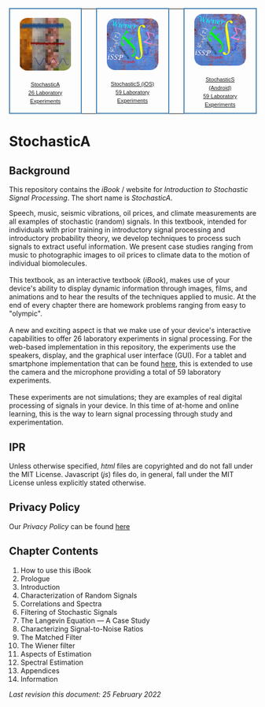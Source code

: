 <table style="margin:0px auto; border:0px">
	<tr style="text-align:center; border:0px">
		<td style="text-align:center; padding:10px 20px;
			border:2px steelblue solid; border-radius:25px;">
		<a href="https://socratic-software.github.io/stochastica/">
		<img src="images/StochasticA.png" height="30%" style="margin-bottom:15px;">
		<br><span style="font-family:Arial, Helvetica, sans-serif; font-size:80%;">
		StochasticA<br>26 Laboratory Experiments</span></a></td>
		<td>&nbsp;&nbsp;&nbsp;&nbsp;</td>
		<td style="text-align:center; padding:10px 20px;
			border:2px steelblue solid; border-radius:25px;">
		<a href="https://apps.apple.com/us/app/stochastic-signal-processing/id1450268179">
		<img src="images/StochasticS.png" height="30%" style="margin-bottom:15px;">
		<br><span style="font-family:Arial, Helvetica, sans-serif; font-size:80%;">
		StochasticS (iOS)<br>59 Laboratory Experiments</span></a></td>
		<td>&nbsp;&nbsp;&nbsp;&nbsp;</td>
		<td style="text-align:center; padding:10px 20px;
			border:2px steelblue solid; border-radius:25px;">
		<a href="https://play.google.com/store/apps/details?id=org.SocraticSoftware.iSSP">
		<img src="images/StochasticS.png" height="30%" style="margin-bottom:15px;">
		<br><span style="font-family:Arial, Helvetica, sans-serif; font-size:80%;">
		StochasticS (Android)<br>59 Laboratory Experiments</span></a></td>
	</tr>
</table>

# StochasticA

## Background
This repository contains the *iBook* / website for *Introduction to Stochastic Signal Processing*. The short name is *StochasticA*.

Speech, music, seismic vibrations, oil prices, and climate measurements are all examples of stochastic (random) signals. In this textbook, intended for individuals with prior training in introductory signal processing and introductory probability theory, we develop techniques to process such signals to extract useful information. We present case studies ranging from music to photographic images to oil prices to climate data to the motion of individual biomolecules.
<br><br>
This textbook, as an interactive textbook (*iBook*), makes use of your device's ability to display dynamic information through images, films, and animations and to hear the results of the techniques applied to music. At the end of every chapter there are homework problems ranging from easy to "olympic".
<br><br>
A new and exciting aspect is that we make use of your device's interactive capabilities to offer 26 laboratory experiments in signal processing. For the web-based implementation in this repository, the experiments use the speakers, display, and the graphical user interface (GUI). For a tablet and smartphone implementation that can be found [here](https://apps.apple.com/us/app/stochastic-signal-processing/id1450268179?ls=1), this is extended to use the camera and the microphone providing a total of 59 laboratory experiments.
<br><br>
These experiments are not simulations; they are examples of real digital processing of signals in your device. In this time of at-home and online learning, this is the way to learn signal processing through study and experimentation.

## IPR
Unless otherwise specified, *html* files are copyrighted and do not fall under the MIT License. Javascript (*js*) files do, in general, fall under the MIT License unless explicitly stated otherwise.

## Privacy Policy
Our *Privacy Policy* can be found [here](https://sites.google.com/socraticsoftware.org/socraticsoftware/privacy-policy)

## Chapter Contents

1. How to use this iBook
1. Prologue
1. Introduction
1. Characterization of Random Signals
1. Correlations and Spectra
1. Filtering of Stochastic Signals
1. The Langevin Equation &mdash; A Case Study
1. Characterizing Signal-to-Noise Ratios
1. The Matched Filter
1. The Wiener filter
1. Aspects of Estimation
1. Spectral Estimation
1. Appendices
1. Information


*Last revision this document: 25 February 2022*
